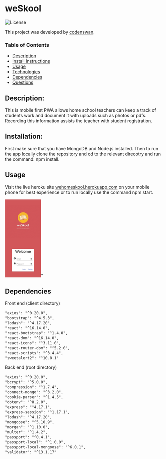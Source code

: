# weSkool
![License](https://img.shields.io/badge/License-MIT-green)

This project was developed by [codenswan](https://github.com/codenswan).


### Table of Contents
* [Description](#Description)
* [Install Instructions](#Installation)
* [Usage](#Usage)
* [Technologies](#Technologies)
* [Dependencies](#Dependencies)
* [Questions](#Questions)

## Description:
This is mobile first PWA allows home school teachers can keep a track of students work and document it with uploads such as photos or pdfs. Recording this information assists the teacher with student registration. 


## Installation:
First make sure that you have MongoDB and Node.js installed. Then to run the app locally clone the repository and cd to the relevant direcotry and run the command: npm install.

## Usage
Visit the live heroku site [wehomeskool.herokuapp.com](https://wehomeskool.herokuapp.com/) on your mobile phone for best experience or to run locally use the command npm start.

<img src="Screen%20Shot%202020-10-29%20at%206.28.26%20pm.png" height="250"/>"


## Dependencies
Front end (client directory)
```
"axios": "^0.20.0",
"bootstrap": "^4.5.3",
"lodash": "^4.17.20",
"react": "^16.14.0",
"react-bootstrap": "^1.4.0",
"react-dom": "^16.14.0",
"react-icons": "^3.11.0",
"react-router-dom": "^5.2.0",
"react-scripts": "^3.4.4",
"sweetalert2": "^10.8.1"
```
Back end (root directory)
```
"axios": "^0.20.0",
"bcrypt": "^5.0.0",
"compression": "^1.7.4",
"connect-mongo": "^3.2.0",
"cookie-parser": "^1.4.5",
"dotenv": "^8.2.0",
"express": "^4.17.1",
"express-session": "^1.17.1",
"lodash": "^4.17.20",
"mongoose": "^5.10.9",
"morgan": "^1.10.0",
"multer": "^1.4.2",
"passport": "^0.4.1",
"passport-local": "^1.0.0",
"passport-local-mongoose": "^6.0.1",
"validator": "^13.1.17"
```
